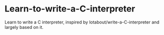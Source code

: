 # Learn-to-write-a-C-interpreter
Learn to write a C interpreter, inspired by lotabout/write-a-C-interpreter and largely based on it.
